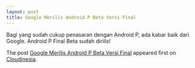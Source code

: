 ```yaml
---
layout: post
title: Google Merilis Android P Beta Versi Final
---
```


<p>Bagi yang sudah cukup penasaran dengan Android P, ada kabar baik dari Google. Android P Final Beta sudah dirilis!</p>
<p>The post <a rel="nofollow" href="https://cloudinesia.com/google-merilis-android-p-beta-versi-final/">Google Merilis Android P Beta Versi Final</a> appeared first on <a rel="nofollow" href="https://cloudinesia.com">Cloudinesia</a>.</p>
